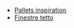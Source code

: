 <!-- 
.. link: 
.. description: 
.. tags: 
.. date: 2013/08/26 15:30:18
.. title: Interior Design
.. slug: interior-design
-->

* [Pallets inspiration](http://cafelab.blogspot.it/2013/01/pallets-inspiration.html)
* [Finestre tetto](https://www.facebook.com/photo.php?fbid=10151743434233088&set=a.114505628087.98650.114505178087&type=1&ref=nf)
